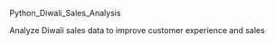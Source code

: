 Python_Diwali_Sales_Analysis









Analyze Diwali sales data to improve customer experience and sales
